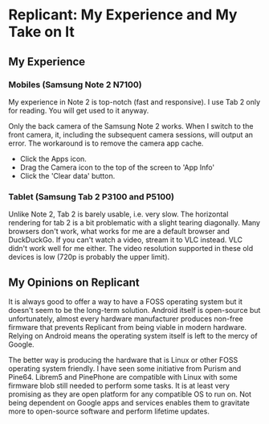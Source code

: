 # Replicant: My Experience and My Take on It

## My Experience

### Mobiles (Samsung Note 2 N7100)

My experience in Note 2 is top-notch (fast and responsive). I use Tab 2 only for reading. You will get used to it anyway.

Only the back camera of the Samsung Note 2 works. When I switch to the front camera, it, including the subsequent camera sessions, will output an error. The workaround is to remove the camera app cache.

- Click the Apps icon.
- Drag the Camera icon to the top of the screen to 'App Info'
- Click the 'Clear data' button.

### Tablet (Samsung Tab 2 P3100 and P5100)

Unlike Note 2, Tab 2 is barely usable, i.e. very slow. The horizontal rendering for tab 2 is a bit problematic with a slight tearing diagonally. Many browsers don't work, what works for me are a default browser and DuckDuckGo. If you can't watch a video, stream it to VLC instead. VLC didn't work well for me either. The video resolution supported in these old devices is low (720p is probably the upper limit).

## My Opinions on Replicant

It is always good to offer a way to have a FOSS operating system but it doesn't seem to be the long-term solution. Android itself is open-source but unfortunately, almost every hardware manufacturer produces non-free firmware that prevents Replicant from being viable in modern hardware. Relying on Android means the operating system itself is left to the mercy of Google.

The better way is producing the hardware that is Linux or other FOSS operating system friendly. I have seen some initiative from Purism and Pine64. Librem5 and PinePhone are compatible with Linux with some firmware blob still needed to perform some tasks. It is at least very promising as they are open platform for any compatible OS to run on. Not being dependent on Google apps and services enables them to gravitate more to open-source software and perform lifetime updates.
